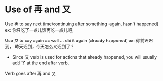 # Use of 再 and 又

Use 再 to say next time/continuing after something (again, hasn't happened) ex:
你只吃了一点儿饭再吃一点儿吧。

Use 又 to say again as well ... did it again (already happened) ex: 你前天迟到，
昨天迟到，今天怎么又迟到了？

- Since 又 verb is used for actions that already happened, you will usually add
  了 at the end after verb.

Verb goes after 再 and 又
